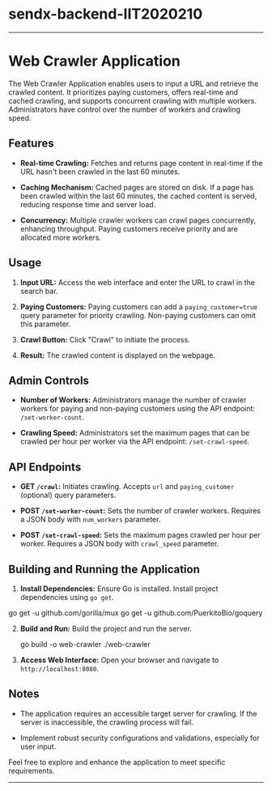# sendx-backend-IIT2020210
---

# Web Crawler Application

The Web Crawler Application enables users to input a URL and retrieve the crawled content. It prioritizes paying customers, offers real-time and cached crawling, and supports concurrent crawling with multiple workers. Administrators have control over the number of workers and crawling speed.

## Features

- **Real-time Crawling:** Fetches and returns page content in real-time if the URL hasn't been crawled in the last 60 minutes.
  
- **Caching Mechanism:** Cached pages are stored on disk. If a page has been crawled within the last 60 minutes, the cached content is served, reducing response time and server load.

- **Concurrency:** Multiple crawler workers can crawl pages concurrently, enhancing throughput. Paying customers receive priority and are allocated more workers.

## Usage

1. **Input URL:** Access the web interface and enter the URL to crawl in the search bar.

2. **Paying Customers:** Paying customers can add a `paying_customer=true` query parameter for priority crawling. Non-paying customers can omit this parameter.

3. **Crawl Button:** Click "Crawl" to initiate the process.

4. **Result:** The crawled content is displayed on the webpage.

## Admin Controls

- **Number of Workers:** Administrators manage the number of crawler workers for paying and non-paying customers using the API endpoint: `/set-worker-count`.

- **Crawling Speed:** Administrators set the maximum pages that can be crawled per hour per worker via the API endpoint: `/set-crawl-speed`.

## API Endpoints

- **GET `/crawl`:** Initiates crawling. Accepts `url` and `paying_customer` (optional) query parameters.

- **POST `/set-worker-count`:** Sets the number of crawler workers. Requires a JSON body with `num_workers` parameter.

- **POST `/set-crawl-speed`:** Sets the maximum pages crawled per hour per worker. Requires a JSON body with `crawl_speed` parameter.

## Building and Running the Application

1. **Install Dependencies:** Ensure Go is installed. Install project dependencies using `go get`.
 
  go get -u github.com/gorilla/mux
  go get -u github.com/PuerkitoBio/goquery


2. **Build and Run:** Build the project and run the server.

  
   go build -o web-crawler
   ./web-crawler
  

3. **Access Web Interface:** Open your browser and navigate to `http://localhost:8080`.

## Notes

- The application requires an accessible target server for crawling. If the server is inaccessible, the crawling process will fail.
  
- Implement robust security configurations and validations, especially for user input.

Feel free to explore and enhance the application to meet specific requirements.

---
